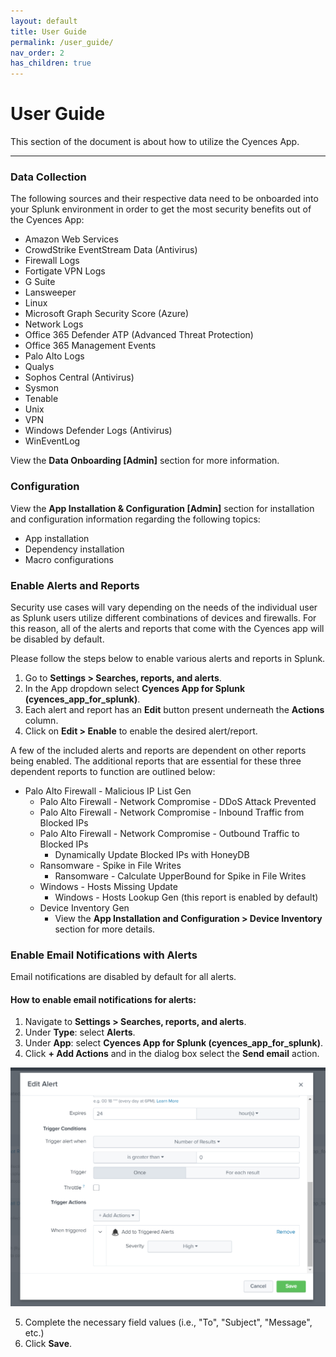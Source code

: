 ```yaml
---
layout: default
title: User Guide
permalink: /user_guide/
nav_order: 2
has_children: true
---
```


# User Guide
This section of the document is about how to utilize the Cyences App.

---

### Data Collection
The following sources and their respective data need to be onboarded into your Splunk environment in order to get the most security benefits out of the Cyences App: 
* Amazon Web Services
* CrowdStrike EventStream Data (Antivirus)
* Firewall Logs
* Fortigate VPN Logs
* G Suite
* Lansweeper
* Linux
* Microsoft Graph Security Score (Azure)
* Network Logs
* Office 365 Defender ATP (Advanced Threat Protection)
* Office 365 Management Events 
* Palo Alto Logs
* Qualys 
* Sophos Central (Antivirus) 
* Sysmon
* Tenable
* Unix
* VPN
* Windows Defender Logs (Antivirus)
* WinEventLog

View the **Data Onboarding [Admin]** section for more information.

### Configuration 

View the **App Installation & Configuration [Admin]** section for installation and configuration information regarding the following topics:
* App installation
* Dependency installation
* Macro configurations

### Enable Alerts and Reports

Security use cases will vary depending on the needs of the individual user as Splunk users utilize different combinations of devices and firewalls. For this reason, all of the alerts and reports that come with the Cyences app will be disabled by default.  

Please follow the steps below to enable various alerts and reports in Splunk.

1. Go to **Settings > Searches, reports, and alerts**.
2. In the App dropdown select **Cyences App for Splunk (cyences_app_for_splunk)**. 
3. Each alert and report has an **Edit** button present underneath the **Actions** column.
4. Click on **Edit > Enable** to enable the desired alert/report.

A few of the included alerts and reports are dependent on other reports being enabled. The additional reports that are essential for these three dependent reports to function are outlined below:
* Palo Alto Firewall - Malicious IP List Gen
    * Palo Alto Firewall - Network Compromise - DDoS Attack Prevented
    * Palo Alto Firewall - Network Compromise - Inbound Traffic from Blocked IPs
    * Palo Alto Firewall - Network Compromise - Outbound Traffic to Blocked IPs
        * Dynamically Update Blocked IPs with HoneyDB
    * Ransomware - Spike in File Writes 
        * Ransomware - Calculate UpperBound for Spike in File Writes
    * Windows - Hosts Missing Update
        * Windows - Hosts Lookup Gen (this report is enabled by default)
    * Device Inventory Gen 
        * View the **App Installation and Configuration > Device Inventory** section for more details.

### Enable Email Notifications with Alerts
Email notifications are disabled by default for all alerts. 

#### How to enable email notifications for alerts: 
1. Navigate to **Settings > Searches, reports, and alerts**. 
2. Under **Type**: select **Alerts**.
3. Under **App**: select **Cyences App for Splunk (cyences_app_for_splunk)**. 
4. Click **+ Add Actions** and in the dialog box select the **Send email** action.

![alt](https://github.com/CrossRealms/Splunk-Cyences-App-for-Splunk/blob/master/docs/assets/edit_alert_send_email_action.png?raw=true)

5. Complete the necessary field values (i.e., "To", "Subject", "Message", etc.)
6. Click **Save**.